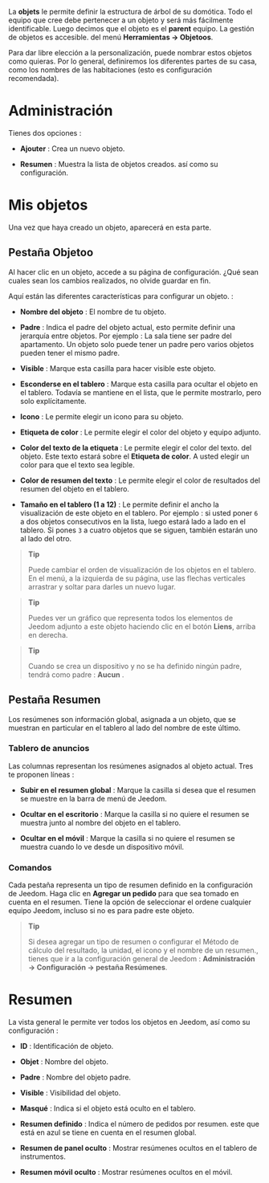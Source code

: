 La **objets** le permite definir la estructura de árbol de su domótica.
Todo el equipo que cree debe pertenecer a un objeto y
será más fácilmente identificable. Luego decimos que el objeto
es el **parent** equipo. La gestión de objetos es accesible.
del menú **Herramientas → Objetoos**.

Para dar libre elección a la personalización, puede nombrar estos
objetos como quieras. Por lo general, definiremos los diferentes
partes de su casa, como los nombres de las habitaciones (esto es
configuración recomendada).

Administración 
=======

Tienes dos opciones :

-   **Ajouter** : Crea un nuevo objeto.

-   **Resumen** : Muestra la lista de objetos creados.
    así como su configuración.

Mis objetos 
==========

Una vez que haya creado un objeto, aparecerá en esta parte.

Pestaña Objetoo 
------------

Al hacer clic en un objeto, accede a su página de configuración. ¿Qué
sean cuales sean los cambios realizados, no olvide guardar en
fin.

Aquí están las diferentes características para configurar un objeto. :

-   **Nombre del objeto** : El nombre de tu objeto.

-   **Padre** : Indica el padre del objeto actual, esto permite
    definir una jerarquía entre objetos. Por ejemplo : La sala tiene
    ser padre del apartamento. Un objeto solo puede tener un padre
    pero varios objetos pueden tener el mismo padre.

-   **Visible** : Marque esta casilla para hacer visible este objeto.

-   **Esconderse en el tablero** : Marque esta casilla para ocultar
    el objeto en el tablero. Todavía se mantiene en el
    lista, que le permite mostrarlo, pero solo
    explícitamente.

-   **Icono** : Le permite elegir un icono para su objeto.

-   **Etiqueta de color** : Le permite elegir el color del objeto y
    equipo adjunto.

-   **Color del texto de la etiqueta** : Le permite elegir el color del texto.
    del objeto. Este texto estará sobre el **Etiqueta de color**. A usted
    elegir un color para que el texto sea legible.

-   **Color de resumen del texto** : Le permite elegir el color de
    resultados del resumen del objeto en el tablero.

-   **Tamaño en el tablero (1 a 12)** : Le permite definir el ancho
    la visualización de este objeto en el tablero. Por ejemplo : si usted
    poner `6` a dos objetos consecutivos en la lista, luego
    estará lado a lado en el tablero. Si pones `3` a cuatro
    objetos que se siguen, también estarán uno al lado del otro.

> **Tip**
>
> Puede cambiar el orden de visualización de los objetos en el tablero.
> En el menú, a la izquierda de su página, use las flechas verticales
> arrastrar y soltar para darles un nuevo lugar.

> **Tip**
>
> Puedes ver un gráfico que representa todos los elementos de Jeedom
> adjunto a este objeto haciendo clic en el botón **Liens**, arriba en
> derecha.

> **Tip**
>
> Cuando se crea un dispositivo y no se ha definido ningún padre,
> tendrá como padre : **Aucun** .

Pestaña Resumen 
-------------

Los resúmenes son información global, asignada a un objeto, que
se muestran en particular en el tablero al lado del nombre de este último.

### Tablero de anuncios 

Las columnas representan los resúmenes asignados al objeto actual. Tres
te proponen líneas :

-   **Subir en el resumen global** : Marque la casilla si
    desea que el resumen se muestre en la barra de menú
    de Jeedom.

-   **Ocultar en el escritorio** : Marque la casilla si no quiere
    el resumen se muestra junto al nombre del objeto en el tablero.

-   **Ocultar en el móvil** : Marque la casilla si no quiere
    el resumen se muestra cuando lo ve desde un dispositivo móvil.

### Comandos 

Cada pestaña representa un tipo de resumen definido en la configuración
de Jeedom. Haga clic en **Agregar un pedido** para que sea
tomado en cuenta en el resumen. Tiene la opción de seleccionar el
ordene cualquier equipo Jeedom, incluso si no es para
padre este objeto.

> **Tip**
>
> Si desea agregar un tipo de resumen o configurar el
> Método de cálculo del resultado, la unidad, el icono y el nombre de un resumen.,
> tienes que ir a la configuración general de Jeedom :
> **Administración → Configuración → pestaña Resúmenes**.

Resumen 
==============

La vista general le permite ver todos los objetos en
Jeedom, así como su configuración :

-   **ID** : Identificación de objeto.

-   **Objet** : Nombre del objeto.

-   **Padre** : Nombre del objeto padre.

-   **Visible** : Visibilidad del objeto.

-   **Masqué** : Indica si el objeto está oculto en el tablero.

-   **Resumen definido** : Indica el número de pedidos por resumen. este
    que está en azul se tiene en cuenta en el resumen global.

-   **Resumen de panel oculto** : Mostrar resúmenes ocultos en
    el tablero de instrumentos.

-   **Resumen móvil oculto** : Mostrar resúmenes ocultos en
    el móvil.


